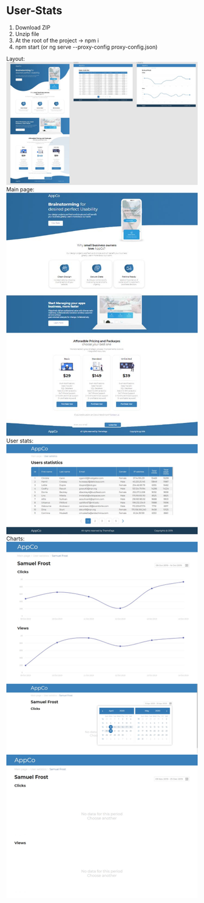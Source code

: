 # User-Stats
1. Download ZIP
2. Unzip file
3. At the root of the project -> npm i
4. npm start (or ng serve --proxy-config proxy-config.json)

Layout:
<br />
<img src="https://github.com/projectFromEllina/User-Stats/blob/master/screenshots/1.JPG" />
<br />
Main page:
<br />
<img src="https://github.com/projectFromEllina/User-Stats/blob/master/screenshots/1.1.JPG" />
<br />
User stats:
<br />
<img src="https://github.com/projectFromEllina/User-Stats/blob/master/screenshots/3.JPG" />
<br />
Charts:
<br />
<img src="https://github.com/projectFromEllina/User-Stats/blob/master/screenshots/7.JPG" />
<br />
<img src="https://github.com/projectFromEllina/User-Stats/blob/master/screenshots/6.JPG" />
<br />
<img src="https://github.com/projectFromEllina/User-Stats/blob/master/screenshots/5.JPG" />
<br />

